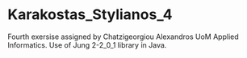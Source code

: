 # Karakostas_Stylianos_4
  Fourth exersise assigned by Chatzigeorgiou Alexandros UoM Applied Informatics.
  Use of Jung 2-2_0_1 library in Java.
